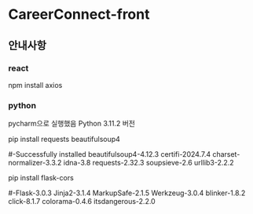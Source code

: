 # CareerConnect-front
## 안내사항
### react
npm install axios

### python
pycharm으로 실행했음
Python 3.11.2 버전

pip install requests beautifulsoup4

#-Successfully installed beautifulsoup4-4.12.3 certifi-2024.7.4 charset-normalizer-3.3.2 idna-3.8 requests-2.32.3 soupsieve-2.6 urllib3-2.2.2

pip install flask-cors

#-Flask-3.0.3 Jinja2-3.1.4 MarkupSafe-2.1.5 Werkzeug-3.0.4 blinker-1.8.2 click-8.1.7 colorama-0.4.6 itsdangerous-2.2.0

